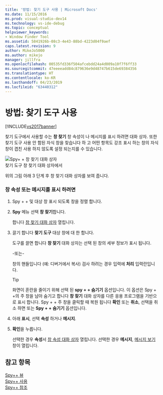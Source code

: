 ```yaml
---
title: '방법: 찾기 도구 사용 | Microsoft Docs'
ms.date: 11/15/2016
ms.prod: visual-studio-dev14
ms.technology: vs-ide-debug
ms.topic: conceptual
helpviewer_keywords:
- Window Finder Tool
ms.assetid: 5841926b-08c3-4e43-88bd-4223d04f9aef
caps.latest.revision: 9
author: MikeJo5000
ms.author: mikejo
manager: jillfra
ms.openlocfilehash: 00535fd336f504afcebdd24a4d009a10f7f6ff33
ms.sourcegitcommit: 47eeeeadd84c879636e9d48747b615de69384356
ms.translationtype: HT
ms.contentlocale: ko-KR
ms.lasthandoff: 04/23/2019
ms.locfileid: "63440312"
---
```

# <a name="how-to-use-the-finder-tool"></a>방법: 찾기 도구 사용
[!INCLUDE[vs2017banner](../includes/vs2017banner.md)]

찾기 도구에서 사용할 수는 **창 찾기** 창 속성이 나 메시지를 표시 하려면 대화 상자. 또한 찾기 도구 사용 안 함된 자식 창을 찾습니다 하 고 어떤 항목도 강조 표시 하는 창의 자식 창이 겹친 사용 하지 않도록 설정 되는지를 수 있습니다.  
  
 ![Spy&#43; &#43; 창 찾기 대화 상자](../debugger/media/icon-spy-find.png "Icon_Spy + + 찾기 (_f)")  
찾기 도구 창 찾기 대화 상자에서  
  
 위의 그림 아래 3 단계 후 창 찾기 대화 상자를 보여 줍니다.  
  
### <a name="to-display-window-properties-or-messages"></a>창 속성 또는 메시지를 표시 하려면  
  
1. Spy + + 및 대상 창 표시 되도록 창을 정렬 합니다.  
  
2. **Spy** 메뉴 선택 **창 찾기**합니다.  
  
     합니다 [창 찾기 대화 상자](../debugger/find-window-dialog-box.md) 열립니다.  
  
3. 끌기 합니다 **찾기 도구** 대상 창에 대 한 합니다.  
  
     도구를 끌면 합니다 **창 찾기** 대화 상자는 선택 된 창의 세부 정보가 표시 됩니다.  
  
     -또는-  
  
     창의 핸들입니다 (예: 디버거에서 복사) 검사 하려는 경우 입력에 **처리** 입력란입니다.  
  
    > [!TIP]
    > 화면이 혼란을 줄이기 위해 선택 된 **spy + + 숨기기** 옵션입니다. 이 옵션은 Spy + +의 주 창을 남아 숨기고 합니다 **창 찾기** 대화 상자를 다른 응용 프로그램을 기반으로 표시 합니다. Spy + + 주 창을 클릭할 때 복원 됩니다 **확인** 또는 **취소**, 선택을 취소 하면 또는 **Spy + + 숨기기** 옵션입니다.  
  
4. 아래 **표시**, 선택 **속성** 하거나 **메시지**.  
  
5. **확인**을 누릅니다.  
  
     선택한 경우 **속성**서 [창 속성 대화 상자](../debugger/window-properties-dialog-box.md) 열립니다. 선택한 경우 **메시지**, [메시지 보기](../debugger/messages-view.md) 창이 열립니다.  
  
## <a name="see-also"></a>참고 항목  
 [Spy++ 뷰](../debugger/spy-increment-views.md)   
 [Spy++ 사용](../debugger/using-spy-increment.md)   
 [Spy++ 참조](../debugger/spy-increment-reference.md)
